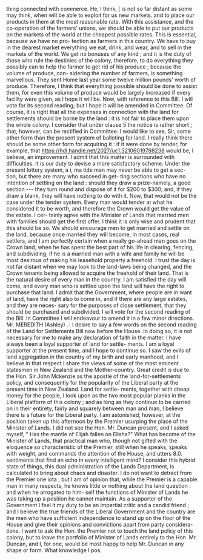 thing connected with commerce. He, I think, [ is not so far distant as some may think, when will be able to exploit for us new markets. and to place our products in them at the most reasonable rate. With this assistance, and the co-operation of the farmers' unions, we should be able to put our products on the markets of the world at the cheapest possible rates. This is essential, because we have no pro- tection as farmers in this country. We have to buy in the dearest market everything we eat, drink, and wear, and to sell in the markets of the world. We get no bonuses of any kind ; and it is the duty of those who rule the destinies of the colony, therefore, to do everything they possibly can to help the farmer to get rid of his produce ; because the volume of produce, con- sidering the number of farmers, is something marvellous. They sent Home last year some twelve million pounds' worth of produce. Therefore, I think that everything possible should be done to assist them, for even this volume of produce would be largely increased if every facility were given, as I hope it will be. Now, with reference to this Bill. I will vote for its second reading; but I hope it will be amended in Committee. Of course, it is right that all the expenses in connection with the land for settlements should be borne by the land : it is not fair to place them upon the whole colony. I consider that under clause 5 the notice is rather short ; that, however, can be rectified in Committee. I would like to see, Sir, some other form than the present system of balloting for land. I really think there should be some other form for acquiring it : if it were done by tender, for example, that https://hdl.handle.net/2027/uc1.32106019788238 would be, I believe, an improvement. I admit that this matter is surrounded with difficulties. It is our duty to devise a more satisfactory scheme. Under the present lottery system, a i, ma tide man may never be able to get a sec- tion, but there are many who succeed in get- ting sections who have no intention of settling on the land : should they draw a prize-namely, a good section --- they turn round and dispose of it for $200 to $300; and, if they draw a blank, they will have nothing to do with it. Now, that would not be the case under the tender system. Every man would tender at what he considered it to be worth, and therefore the Crown would get the value of the estate. I cer- tainly agree with the Minister of Lands that married men with families should get the first offer. I think it is only wise and prudent that this should be so. We should encourage men to get married and settle on the land, because once married they will become, in most cases, real settlers, and I am perfectly certain when a really go-ahead man goes on the Crown land, when he has spent the best part of his life in clearing, fencing, and subdividing, if he is a married man with a wife and family he will be most desirous of making his leasehold property a freehold. I trust the day is not far distant when we may look to the land-laws being changed, and the Crown tenants being allowed to acquire the freehold of their land. That is the natural desire of every man in the country. I am satisfied the day will come, and every man who is settled upon the land will have the right to purchase that land. I admit that the Government, where people are in want of land, have the right also to come in, and if there are any large estates, and they are neces- sary for the purposes of close settlement, that they should be purchased and subdivided. I will vote for the second reading of the Bill. In Committee I will endeavour to amend it in a few minor directions. Mr. MEREDITH (Ashley) .- I desire to say a few words on the second reading of the Land for Settlements Bill now before the House. In doing so, it is not necessary for me to make any declaration of faith in the matter. I have always been a loyal supporter of land for settle- ments. I am a loyal supporter at the present time, and I hope to continue so. I saw the evils of land aggregation in the country of my birth and early manhood, and I believe in that respect I share the views of some of the most eminent statesmen in New Zealand and the Mother-country. Great credit is due to the Hon. Sir John Mckenzie as the apostle of the land-for-settlements policy, and consequently for the popularity of the Liberal party at the present time in New Zealand. Land for settle- ments, together with cheap money for the people, I look upon as the two most popular planks in the Liberal platform of this colony ; and as long as they continue to be carried on in their entirety, fairly and squarely between man and man, I believe there is a future for the Liberal party. I am astonished, however, at the position taken up this afternoon by the Premier usurping the place of the Minister of Lands. I did not see the Hon. Mr. Duncan present, and I asked myself, " Has the mantle of Elijah fallen on Elisha?" What has become of the Minister of Lands, that practical man who, though not gifted with the eloquence so characteristic of the Premier, still when he speaks, speaks with weight, and commands the attention of the House, and utters 8.0. sentiments that find an echo in every intelligent mind? I consider this hybrid state of things, this dual administration of the Lands Department, is calculated to bring about chaos and disaster. I do not want to detract from the Premier one iota ; but I am of opinion that, while the Premier is a capable man in many respects, he knows little or nothing about the land question : and when he arrogated to him- self the functions of Minister of Lands he was taking up a position he cannot maintain. As a supporter of the Government I feel it my duty to be an impartial critic and a candid friend ; and I believe the true friends of the Liberal Government and the country are the men who have sufficient independence to stand up on the floor of the House and give their opinions and convictions apart from party considera- tions. I want to ask the Hon. the Premier not to touch the land policy of this colony, but to leave the portfolio of Minister of Lands entirely to the Hon. Mr. Duncan, and I, for one, would be most happy to help Mr. Duncan in any shape or form. What knowledge I pos. 